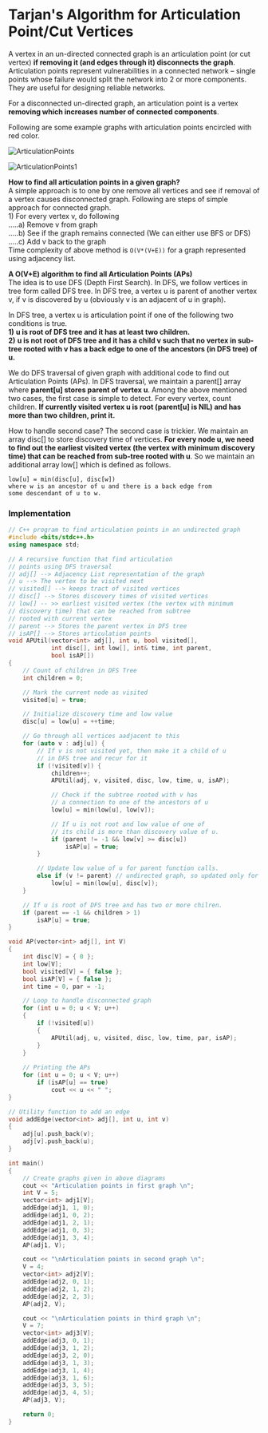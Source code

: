 # Tarjan's Algorithm for Articulation Point/Cut Vertices

A vertex in an un-directed connected graph is an articulation point \(or cut vertex\) **if removing it \(and edges through it\) disconnects the graph**. Articulation points represent vulnerabilities in a connected network – single points whose failure would split the network into 2 or more components. They are useful for designing reliable networks. 

For a disconnected un-directed graph, an articulation point is a vertex **removing which increases number of connected components**.

Following are some example graphs with articulation points encircled with red color.   
 

![ArticulationPoints](https://media.geeksforgeeks.org/wp-content/cdn-uploads/ArticulationPoints-300x189.png)

![ArticulationPoints1](https://media.geeksforgeeks.org/wp-content/cdn-uploads/ArticulationPoints1-129x300.png)

**How to find all articulation points in a given graph?**   
A simple approach is to one by one remove all vertices and see if removal of a vertex causes disconnected graph. Following are steps of simple approach for connected graph.  
1\) For every vertex v, do following   
…..a\) Remove v from graph   
..…b\) See if the graph remains connected \(We can either use BFS or DFS\)   
…..c\) Add v back to the graph  
Time complexity of above method is `O(V*(V+E))` for a graph represented using adjacency list.

**A O\(V+E\) algorithm to find all Articulation Points \(APs\)**   
The idea is to use DFS \(Depth First Search\). In DFS, we follow vertices in tree form called DFS tree. In DFS tree, a vertex u is parent of another vertex v, if v is discovered by u \(obviously v is an adjacent of u in graph\). 

In DFS tree, a vertex u is articulation point if one of the following two conditions is true.   
**1\)** **u is root of DFS tree and it has at least two children.**   
**2\)** **u is not root of DFS tree and it has a child v such that no vertex in sub-tree rooted with v has a back edge to one of the ancestors \(in DFS tree\) of u.**

We do DFS traversal of given graph with additional code to find out Articulation Points \(APs\). In DFS traversal, we maintain a parent\[\] array where **parent\[u\] stores parent of vertex u**. Among the above mentioned two cases, the first case is simple to detect. For every vertex, count children. **If currently visited vertex u is root \(parent\[u\] is NIL\) and has more than two children, print it.** 

How to handle second case? The second case is trickier. We maintain an array disc\[\] to store discovery time of vertices. **For every node u, we need to find out the earliest visited vertex \(the vertex with minimum discovery time\) that can be reached from sub-tree rooted with u**. So we maintain an additional array low\[\] which is defined as follows.  

```text
low[u] = min(disc[u], disc[w]) 
where w is an ancestor of u and there is a back edge from 
some descendant of u to w.
```

### Implementation

```cpp
// C++ program to find articulation points in an undirected graph
#include <bits/stdc++.h>
using namespace std;

// A recursive function that find articulation
// points using DFS traversal
// adj[] --> Adjacency List representation of the graph
// u --> The vertex to be visited next
// visited[] --> keeps tract of visited vertices
// disc[] --> Stores discovery times of visited vertices
// low[] -- >> earliest visited vertex (the vertex with minimum
// discovery time) that can be reached from subtree
// rooted with current vertex
// parent --> Stores the parent vertex in DFS tree
// isAP[] --> Stores articulation points
void APUtil(vector<int> adj[], int u, bool visited[],
			int disc[], int low[], int& time, int parent,
			bool isAP[])
{
	// Count of children in DFS Tree
	int children = 0;

	// Mark the current node as visited
	visited[u] = true;

	// Initialize discovery time and low value
	disc[u] = low[u] = ++time;

	// Go through all vertices aadjacent to this
	for (auto v : adj[u]) {
		// If v is not visited yet, then make it a child of u
		// in DFS tree and recur for it
		if (!visited[v]) {
			children++;
			APUtil(adj, v, visited, disc, low, time, u, isAP);

			// Check if the subtree rooted with v has
			// a connection to one of the ancestors of u
			low[u] = min(low[u], low[v]);

			// If u is not root and low value of one of
			// its child is more than discovery value of u.
			if (parent != -1 && low[v] >= disc[u])
				isAP[u] = true;
		}

		// Update low value of u for parent function calls.
		else if (v != parent) // undirected graph, so updated only for non-parent
			low[u] = min(low[u], disc[v]);
	}

	// If u is root of DFS tree and has two or more chilren.
	if (parent == -1 && children > 1)
		isAP[u] = true;
}

void AP(vector<int> adj[], int V)
{
	int disc[V] = { 0 };
	int low[V];
	bool visited[V] = { false };
	bool isAP[V] = { false };
	int time = 0, par = -1;

	// Loop to handle disconnected graph
	for (int u = 0; u < V; u++)
	{
		if (!visited[u])
		{
			APUtil(adj, u, visited, disc, low, time, par, isAP);
		}
	}
	
	// Printing the APs
	for (int u = 0; u < V; u++)
		if (isAP[u] == true)
			cout << u << " ";
}

// Utility function to add an edge
void addEdge(vector<int> adj[], int u, int v)
{
	adj[u].push_back(v);
	adj[v].push_back(u);
}

int main()
{
	// Create graphs given in above diagrams
	cout << "Articulation points in first graph \n";
	int V = 5;
	vector<int> adj1[V];
	addEdge(adj1, 1, 0);
	addEdge(adj1, 0, 2);
	addEdge(adj1, 2, 1);
	addEdge(adj1, 0, 3);
	addEdge(adj1, 3, 4);
	AP(adj1, V);

	cout << "\nArticulation points in second graph \n";
	V = 4;
	vector<int> adj2[V];
	addEdge(adj2, 0, 1);
	addEdge(adj2, 1, 2);
	addEdge(adj2, 2, 3);
	AP(adj2, V);

	cout << "\nArticulation points in third graph \n";
	V = 7;
	vector<int> adj3[V];
	addEdge(adj3, 0, 1);
	addEdge(adj3, 1, 2);
	addEdge(adj3, 2, 0);
	addEdge(adj3, 1, 3);
	addEdge(adj3, 1, 4);
	addEdge(adj3, 1, 6);
	addEdge(adj3, 3, 5);
	addEdge(adj3, 4, 5);
	AP(adj3, V);

	return 0;
}

```

